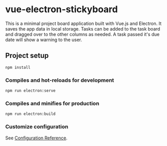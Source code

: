 # vue-electron-stickyboard
This is a minimal project board application built with Vue.js and Electron. It saves the app data in local storage.
Tasks can be added to the task board and dragged over to the other columns as needed. A task passed it's due date will show a warning to the user.

## Project setup
```
npm install
```

### Compiles and hot-reloads for development
```
npm run electron:serve
```

### Compiles and minifies for production
```
npm run electron:build
```

### Customize configuration
See [Configuration Reference](https://cli.vuejs.org/config/).
